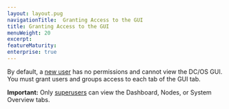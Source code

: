 ```yaml
---
layout: layout.pug
navigationTitle:  Granting Access to the GUI
title: Granting Access to the GUI
menuWeight: 20
excerpt:
featureMaturity:
enterprise: true
---
```


By default, a [new user](/1.9/security/ent/users-groups/) has no permissions and cannot view the DC/OS GUI. You must grant users and groups access to each tab of the GUI tab.

**Important:** Only [superusers](/1.9/security/ent/perms-reference/#superuser) can view the Dashboard, Nodes, or System Overview tabs.